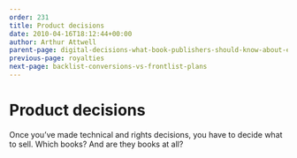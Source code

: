 ```yaml
---
order: 231
title: Product decisions
date: 2010-04-16T18:12:44+00:00
author: Arthur Attwell
parent-page: digital-decisions-what-book-publishers-should-know-about-ebooks
previous-page: royalties
next-page: backlist-conversions-vs-frontlist-plans
---
```


# Product decisions

Once you&#8217;ve made technical and rights decisions, you have to decide what to sell. Which books? And are they books at all?


